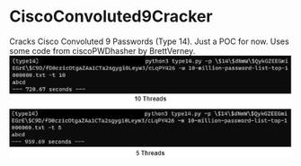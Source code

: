 # CiscoConvoluted9Cracker
Cracks Cisco Convoluted 9 Passwords (Type 14). Just a POC for now. Uses some code from ciscoPWDhasher by BrettVerney.
![How to use it](cisco14.png)
